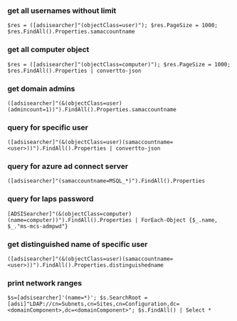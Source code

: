 ### get all usernames without limit 
```
$res = ([adsisearcher]"(objectClass=user)"); $res.PageSize = 1000; $res.FindAll().Properties.samaccountname
```

### get all computer object 
```
$res = ([adsisearcher]"(objectClass=computer)"); $res.PageSize = 1000; $res.FindAll().Properties | convertto-json
```

### get domain admins
```
([adsisearcher]"(&(objectClass=user)(admincount=1))").FindAll().Properties.samaccountname
```

### query for specific user
```
([adsisearcher]"(&(objectClass=user)(samaccountname=<user>))").FindAll().Properties | convertto-json
```

### query for azure ad connect server
```
([adsisearcher]"(samaccountname=MSQL_*)").FindAll().Properties
```

### query for laps password
```
[ADSISearcher]"(&(objectClass=computer)(name=computer))").FindAll().Properties | ForEach-Object {$_.name, $_."ms-mcs-admpwd"}
```

### get distinguished name of specific user
```
([adsisearcher]"(&(objectClass=user)(samaccountname=<user>))").FindAll().Properties.distinguishedname
```

### print network ranges
```
$s=[adsisearcher]'(name=*)'; $s.SearchRoot = [adsi]"LDAP://cn=Subnets,cn=Sites,cn=Configuration,dc=<domainComponent>,dc=<domainComponent>"; $s.FindAll() | Select *
```

